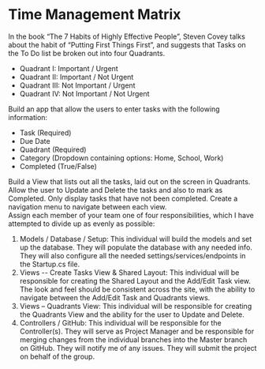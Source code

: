 # Time Management Matrix

In the book “The 7 Habits of Highly Effective People”, Steven Covey talks about the habit of “Putting First Things First”, and suggests that Tasks on the To Do list be broken out into four Quadrants.
<ul>
 <li>Quadrant I: Important / Urgent</li>
 <li>Quadrant II: Important / Not Urgent</li>
 <li>Quadrant III: Not Important / Urgent</li>
 <li>Quadrant IV: Not Important / Not Urgent</li>
</ul>
Build an app that allow the users to enter tasks with the following information:
<ul>
 <li>Task (Required)</li>
 <li>Due Date</li>
 <li>Quadrant (Required)</li>
 <li>Category (Dropdown containing options: Home, School, Work)</li>
 <li>Completed (True/False)</li>
</ul>
Build a View that lists out all the tasks, laid out on the screen in Quadrants. Allow the user to Update and Delete the tasks and also to mark as Completed. Only display tasks that have not been completed. Create a navigation menu to navigate between each view. <br/>
Assign each member of your team one of four responsibilities, which I have attempted to divide up as evenly as possible:
<ol>
 <li>Models / Database / Setup: This individual will build the models and set up the database. They will populate the database with any needed info. They will also configure all the needed settings/services/endpoints in the Startup.cs file.</li>
 <li>Views -- Create Tasks View & Shared Layout: This individual will be responsible for creating the Shared Layout and the Add/Edit Task view. The look and feel should be consistent across the site, with the ability to navigate between the Add/Edit Task and Quadrants views.</li>
 <li>Views – Quadrants View: This individual will be responsible for creating the Quadrants View and the ability for the user to Update and Delete.</li>
 <li>Controllers / GitHub: This individual will be responsible for the Controller(s). They will serve as Project Manager and be responsible for merging changes from the individual branches into the Master branch on GitHub. They will notify me of any issues. They will submit the project on behalf of the group.</li>
</ol>
